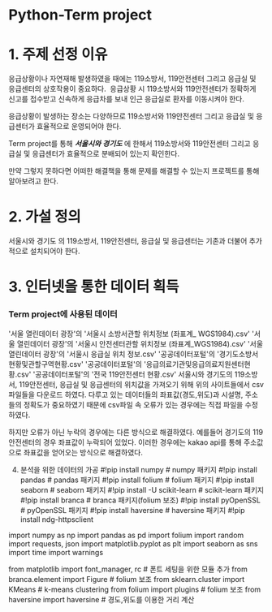 # Python-Term project

# 1. 주제 선정 이유
응급상황이나 자연재해 발생하였을 때에는 119소방서, 119안전센터 그리고 응급실 및 응급센터의 상호작용이 중요하다.&nbsp; 응급상황 시 119소방서와 119안전센터가 정확하게 신고를 접수받고 신속하게 응급차를 보내 인근 응급실로 환자를 이동시켜야 한다. 

응급상황이 발생하는 장소는 다양하므로 119소방서와 119안전센터 그리고 응급실 및 응급센터가 효율적으로 운영되어야 한다.

Term project를 통해 ___서울시와 경기도___ 에 한해서 119소방서와 119안전센터 그리고 응급실 및 응급센터가 효율적으로 분배되어 있는지 확인한다. 

만약 그렇지 못하다면 어떠한 해결책을 통해 문제를 해결할 수 있는지 프로젝트를 통해 알아보려고 한다.

# 2. 가설 정의
서울시와 경기도 의 119소방서, 119안전센터, 응급실 및 응급센터는 기존과 더불어 추가적으로 설치되어야 한다.

# 3. 인터넷을 통한 데이터 획득
### Term project에 사용된 데이터

'서울 열린데이터 광장'의 '서울시 소방서관할 위치정보 (좌표계_ WGS1984).csv'
'서울 열린데이터 광장'의 '서울시 안전센터관할 위치정보 (좌표계_WGS1984).csv'
'서울 열린데이터 광장'의 '서울시 응급실 위치 정보.csv'
'공공데이터포털'의 '경기도소방서현황및관할구역현황.csv'
'공공데이터포털'의 '응급의료기관및응급의료지원센터현황.csv'
'공공데이터포털'의 '전국 119안전센터 현황.csv'
서울시와 경기도의 119소방서, 119안전센터, 응급실 및 응급센터의 위치값을 가져오기 위해 위의 사이트들에서 csv 파일들을 다운로드 하였다. 다루고 있는 데이터들의 좌표값(경도,위도)과 시설명, 주소들의 정확도가 중요하였기 때문에 csv파일 속 오류가 있는 경우에는 직접 파일을 수정하였다.

하지만 오류가 아닌 누락의 경우에는 다른 방식으로 해결하였다. 예를들어 경기도의 119안전센터의 경우 좌표값이 누락되어 있었다. 이러한 경우에는 kakao api를 통해 주소값으로 좌표값을 얻어오는 방식으로 해결하였다.

4. 분석을 위한 데이터의 가공
#!pip install numpy                 # numpy 패키지
#!pip install pandas                # pandas 패키지
#!pip install folium                # folium 패키지
#!pip install seaborn               # seaborn 패키지
#!pip install -U scikit-learn       # scikit-learn 패키지
#!pip install branca                # branca 패키지(folium 보조)
#!pip install pyOpenSSL             # pyOpenSSL 패키지
#!pip install haversine              # haversine 패키지 
#!pip install ndg-httpsclient

import numpy as np
import pandas as pd
import folium
import random
import requests, json
import matplotlib.pyplot as plt
import seaborn as sns
import time
import warnings

from matplotlib import font_manager, rc    # 폰트 세팅을 위한 모듈 추가
from branca.element import Figure          # folium 보조 
from sklearn.cluster import KMeans         # k-means clustering
from folium import plugins                 # folium 보조
from haversine import haversine            # 경도,위도를 이용한 거리 계산
